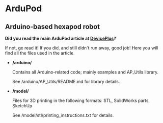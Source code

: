 # ArduPod
## Arduino-based hexapod robot
**Did you read the main ArduPod article at [DevicePlus](http://www.deviceplus.com/how-tos/arduino-guide/how-to-arduino-hexapod-part-1-mechanics-and-wiring/)?**

If not, go read it! If you did, and still didn't run away, good job! Here you will find all the files used in the article.

* **/arduino/**

   Contains all Arduino-related code; mainly examples and AP_Utils library.
   
   See /arduino/AP_Utils/README.md for library details.

* **/model/**

   Files for 3D printing in the following formats: STL, SolidWorks parts, SketchUp
   
   See /model/stl/printing_instructions.txt for details.
